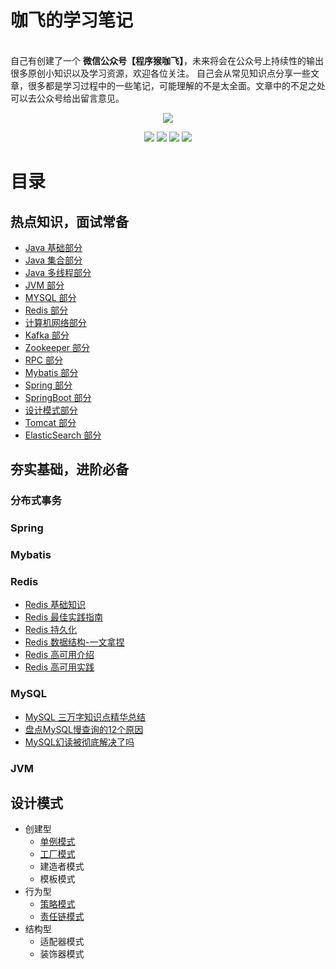 # 咖飞的学习笔记

<br/>自己有创建了一个 **微信公众号【程序猴咖飞】**，未来将会在公众号上持续性的输出很多原创小知识以及学习资源，欢迎各位关注。
自己会从常见知识点分享一些文章，很多都是学习过程中的一些笔记，可能理解的不是太全面。文章中的不足之处可以去公众号给出留言意见。
<p align="center">
  <a href="https://github.com/began-zhao/studydraw#%E7%9B%AE%E5%BD%95" target="_blank"><img src="https://images.cubox.pro/1662384731017/724833/animal_and_nature%20%281%29.png"></a>
</p>

<p align="center">
    <a href="https://github.com/began-zhao/studydraw#%E7%9B%AE%E5%BD%95"><img src="https://img.shields.io/badge/WeChat-%E7%A8%8B%E5%BA%8F%E7%8C%B4%E5%92%96%E9%A3%9E-blue"></a>
    <a href="https://github.com/began-zhao/studydraw#%E7%9B%AE%E5%BD%95"><img src="https://img.shields.io/badge/csdn-CSDN-orange"></a>
    <a href="https://github.com/began-zhao/studydraw#%E7%9B%AE%E5%BD%95"><img src="https://img.shields.io/badge/cnblogs-%E5%8D%9A%E5%AE%A2%E5%9B%AD-9cf"></a>
    <a href="https://github.com/began-zhao/studydraw#%E7%9B%AE%E5%BD%95"><img src="https://img.shields.io/badge/oschina-%E5%BC%80%E6%BA%90%E4%B8%AD%E5%9B%BD-brightgreen"></a>
</p>

# 目录
## 热点知识，面试常备
- [Java 基础部分](https://begun.top/interview/Java-Basics-FAQ.html)
- [Java 集合部分](https://begun.top/interview/Collections-FAQ.html)
- [Java 多线程部分](https://begun.top/interview/JUC-FAQ.html)
- [JVM 部分](https://begun.top/interview/JVM-FAQ.html)
- [MYSQL 部分](https://begun.top/interview/MySQL-FAQ.html)
- [Redis 部分](https://begun.top/interview/Redis-FAQ.html)
- [计算机网络部分](https://begun.top/interview/Network-FAQ.html)
- [Kafka 部分](https://begun.top/interview/Kafka-FAQ.html)
- [Zookeeper 部分](https://begun.top/interview/ZooKeeper-FAQ.html)
- [RPC 部分](https://begun.top/interview/RPC-FAQ.html)
- [Mybatis 部分](https://begun.top/interview/MyBatis-FAQ.html)
- [Spring 部分](https://begun.top/interview/Spring-FAQ.html)
- [SpringBoot 部分](https://begun.top/interview/SpringBoot-FAQ.html)
- [设计模式部分](https://begun.top/interview/Design-Pattern-FAQ.html)
- [Tomcat 部分](https://begun.top/interview/Tomcat-FAQ.html)
- [ElasticSearch 部分](https://begun.top/interview/Elasticsearch-FAQ.html)


## 夯实基础，进阶必备
### 分布式事务

### Spring

### Mybatis

### Redis
- [Redis 基础知识](https://mp.weixin.qq.com/s?__biz=Mzg3NTcyNzI5Mg==&mid=2247483794&idx=1&sn=4f940a5f194b82ab69aecb2c110fdef2&chksm=cf3c5141f84bd8573646e04b2c6aadbaaa3a5a33863806350a536779604bb6739e795556b185#rd)
- [Redis 最佳实践指南](https://mp.weixin.qq.com/s?__biz=Mzg3NTcyNzI5Mg==&mid=2247483829&idx=1&sn=b8a529500957a1a135068f87621d43ab&chksm=cf3c5166f84bd87025d0db6cac80da3564f621b6472bf44e21452d30f17012197d7e71d0321a#rd)
- [Redis 持久化](https://mp.weixin.qq.com/s?__biz=Mzg3NTcyNzI5Mg==&mid=2247483830&idx=1&sn=349c6ca87652a1a16e8692d1277b672d&chksm=cf3c5165f84bd873301b301b9802b5972794f753bb3a1223f55dbf1ec3a060505a53a6841687#rd)
- [Redis 数据结构-一文拿捏](https://mp.weixin.qq.com/s?__biz=Mzg3NTcyNzI5Mg==&mid=2247483933&idx=2&sn=ae167483e020fa298318cb5e3a60b55c&chksm=cf3c52cef84bdbd81b55b0845e8e90fa9f1ef861793079b042f6bb12ffa6f30db89e4a5382bf#rd)
- [Redis 高可用介绍](https://mp.weixin.qq.com/s?__biz=Mzg3NTcyNzI5Mg==&mid=2247483933&idx=1&sn=f44c7cb0809ed5eacf52b74c7c4d85bd&chksm=cf3c52cef84bdbd84c6dfa65b23b7e610db279a3ac2385002cec24be3b4a2096c846b21e1592&mpshare=1&scene=23&srcid=0810ZQIJiUriqFY2hzwurRkW&sharer_sharetime=1660125059338&sharer_shareid=b3f4331111741268da7697c5430beb6d#rd)
- [Redis 高可用实践](https://mp.weixin.qq.com/s?__biz=Mzg3NTcyNzI5Mg==&mid=2247483937&idx=1&sn=f57ffe7267fdff966c96c6db3ba15ee7&chksm=cf3c52f2f84bdbe474c80e409cf0419339ee7ffb174042e2ac45a90ff61797e34b0c5bdc1761#rd)

### MySQL
- [MySQL 三万字知识点精华总结](https://mp.weixin.qq.com/s?__biz=Mzg3NTcyNzI5Mg==&mid=2247483961&idx=1&sn=333711d5a8399e8cf3ef6e6f922e4682&chksm=cf3c52eaf84bdbfc6090617f47a8f5766701494535fc2f3ed2b11b41a4feb852c2e8432a278c#rd)
- [盘点MySQL慢查询的12个原因](https://mp.weixin.qq.com/s?__biz=Mzg3NTcyNzI5Mg==&mid=2247483961&idx=2&sn=7bd5340f06bf19a5781f804ad510e420&chksm=cf3c52eaf84bdbfcd4550645112e9769b0ba49dfa320a8377ece8cfa7531ca69d959545b0404#rd)
- [MySQL幻读被彻底解决了吗](https://mp.weixin.qq.com/s/sJVUvzX12_lkg0drx8Yk2g)

### JVM

## 设计模式

- 创建型
    - [单例模式](https://mp.weixin.qq.com/s/o19D9p2Udw5_FV4H7VKpVw)
    - [工厂模式](https://mp.weixin.qq.com/s/fXb_51jO64nF6XKOEtFK2g)
    - 建造者模式
    - 模板模式
- 行为型
    - [策略模式](https://mp.weixin.qq.com/s?__biz=Mzg3NTcyNzI5Mg==&mid=2247483770&idx=1&sn=19477cdd5d8ca0286015db4896534a38&chksm=cf3c51a9f84bd8bfbe5bbb789b7ecb7c8c47580b3aa2a17b8002da1a7d3ffd4c34a5ebe859c2#rd)
    - [责任链模式](https://mp.weixin.qq.com/s?__biz=Mzg3NTcyNzI5Mg==&mid=2247483781&idx=1&sn=c774c32c9c47fd245de1f9bdf0a0bddb&chksm=cf3c5156f84bd84019534353cbc57a9790ec1fb2d5f905566a52d6a5e97a57df3dca20dcfdfa#rd)
- 结构型
    - 适配器模式
    - 装饰器模式
